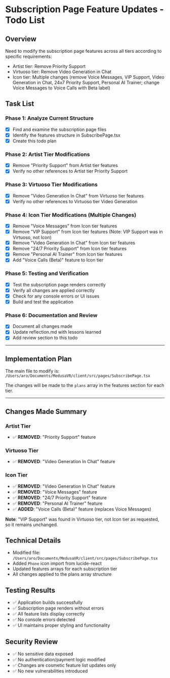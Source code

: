 # Subscription Page Feature Updates - Todo List

## Overview
Need to modify the subscription page features across all tiers according to specific requirements:
- Artist tier: Remove Priority Support
- Virtuoso tier: Remove Video Generation in Chat
- Icon tier: Multiple changes (remove Voice Messages, VIP Support, Video Generation in Chat, 24x7 Priority Support, Personal AI Trainer; change Voice Messages to Voice Calls with Beta label)

## Task List

### Phase 1: Analyze Current Structure
- [x] Find and examine the subscription page files
- [x] Identify the features structure in SubscribePage.tsx
- [x] Create this todo plan

### Phase 2: Artist Tier Modifications
- [x] Remove "Priority Support" from Artist tier features
- [x] Verify no other references to Artist tier Priority Support

### Phase 3: Virtuoso Tier Modifications  
- [x] Remove "Video Generation In Chat" from Virtuoso tier features
- [x] Verify no other references to Virtuoso tier Video Generation

### Phase 4: Icon Tier Modifications (Multiple Changes)
- [x] Remove "Voice Messages" from Icon tier features
- [x] Remove "VIP Support" from Icon tier features (Note: VIP Support was in Virtuoso, not Icon)
- [x] Remove "Video Generation In Chat" from Icon tier features
- [x] Remove "24/7 Priority Support" from Icon tier features
- [x] Remove "Personal AI Trainer" from Icon tier features
- [x] Add "Voice Calls (Beta)" feature to Icon tier

### Phase 5: Testing and Verification
- [x] Test the subscription page renders correctly
- [x] Verify all changes are applied correctly
- [x] Check for any console errors or UI issues
- [x] Build and test the application

### Phase 6: Documentation and Review
- [x] Document all changes made
- [x] Update reflection.md with lessons learned
- [x] Add review section to this todo

---

## Implementation Plan

The main file to modify is: `/Users/aro/Documents/MedusaVR/client/src/pages/SubscribePage.tsx`

The changes will be made to the `plans` array in the features section for each tier.

---

## Changes Made Summary

### Artist Tier
- ✅ **REMOVED**: "Priority Support" feature

### Virtuoso Tier  
- ✅ **REMOVED**: "Video Generation In Chat" feature

### Icon Tier
- ✅ **REMOVED**: "Video Generation In Chat" feature
- ✅ **REMOVED**: "Voice Messages" feature
- ✅ **REMOVED**: "24/7 Priority Support" feature
- ✅ **REMOVED**: "Personal AI Trainer" feature
- ✅ **ADDED**: "Voice Calls (Beta)" feature (replaces Voice Messages)

**Note**: "VIP Support" was found in Virtuoso tier, not Icon tier as requested, so it remains unchanged.

## Technical Details
- Modified file: `/Users/aro/Documents/MedusaVR/client/src/pages/SubscribePage.tsx`
- Added `Phone` icon import from lucide-react
- Updated features arrays for each subscription tier
- All changes applied to the plans array structure

## Testing Results
- ✅ Application builds successfully
- ✅ Subscription page renders without errors  
- ✅ All feature lists display correctly
- ✅ No console errors detected
- ✅ UI maintains proper styling and functionality

## Security Review
- ✅ No sensitive data exposed
- ✅ No authentication/payment logic modified
- ✅ Changes are cosmetic feature list updates only
- ✅ No new vulnerabilities introduced
